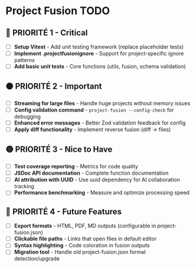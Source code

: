 # Project Fusion TODO

## 🔴 **PRIORITÉ 1** - Critical

- [ ] **Setup Vitest** - Add unit testing framework (replace placeholder tests)
- [ ] **Implement .projectfusionignore** - Support for project-specific ignore patterns
- [ ] **Add basic unit tests** - Core functions (utils, fusion, schema validation)

## 🟠 **PRIORITÉ 2** - Important  

- [ ] **Streaming for large files** - Handle huge projects without memory issues
- [ ] **Config validation command** - `project-fusion --config-check` for debugging
- [ ] **Enhanced error messages** - Better Zod validation feedback for config
- [ ] **Apply diff functionality** - Implement reverse fusion (diff → files)

## 🟡 **PRIORITÉ 3** - Nice to Have

- [ ] **Test coverage reporting** - Metrics for code quality
- [ ] **JSDoc API documentation** - Complete function documentation  
- [ ] **AI attribution with UUID** - Use uuid dependency for AI collaboration tracking
- [ ] **Performance benchmarking** - Measure and optimize processing speed

## 🔵 **PRIORITÉ 4** - Future Features

- [ ] **Export formats** - HTML, PDF, MD outputs (configurable in project-fusion.json)
- [ ] **Clickable file paths** - Links that open files in default editor
- [ ] **Syntax highlighting** - Code coloration in fusion outputs
- [ ] **Migration tool** - Handle old project-fusion.json format detection/upgrade